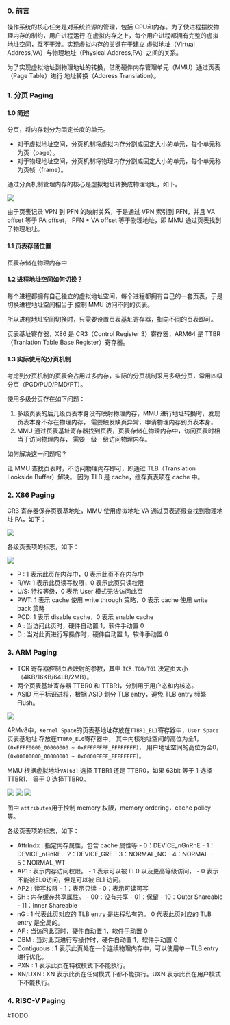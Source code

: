 ### 0. 前言

操作系统的核心任务是对系统资源的管理，包括 CPU和内存。为了使进程摆脱物理内存的制约，用户进程运行
在虚拟内存之上，每个用户进程都拥有完整的虚拟地址空间，互不干涉。实现虚拟内存的关键在于建立
虚拟地址（Virtual Address,VA）与物理地址（Physical Address,PA）之间的关系。

为了实现虚拟地址到物理地址的转换，借助硬件内存管理单元（MMU）通过页表（Page Table）进行
地址转换（Address Translation）。

### 1. 分页 Paging
#### 1.0 简述

分页，将内存划分为固定长度的单元。

* 对于虚拟地址空间，分页机制将虚拟内存分割成固定大小的单元，每个单元称为页（page）。
* 对于物理地址空间，分页机制将物理内存分割成固定大小的单元，每个单元称为页帧（frame）。

通过分页机制管理内存的核心是虚拟地址转换成物理地址，如下。

![](https://ask.qcloudimg.com/http-save/yehe-10025783/206ddd05a6f16793ba636406ff8ed7aa.jpg)

由于页表记录 VPN 到 PFN 的映射关系，于是通过 VPN 索引到 PFN，并且 VA offset 等于 PA offset，
PFN + VA offset 等于物理地址，即 MMU 通过页表找到了物理地址。

#### 1.1 页表存储位置

页表存储在物理内存中

#### 1.2 进程地址空间如何切换？

每个进程都拥有自己独立的虚拟地址空间，每个进程都拥有自己的一套页表，于是切换进程地址空间相当于
控制 MMU 访问不同的页表。

所以进程地址空间切换时，只需要设置页表基址寄存器，指向不同的页表即可。

页表基址寄存器，X86 是 CR3（Control Register 3）寄存器，ARM64 是 TTBR
（Tranlation Table Base Register）寄存器。

#### 1.3 实际使用的分页机制

考虑到分页机制的页表会占用过多内存，实际的分页机制采用多级分页，常用四级分页（PGD/PUD/PMD/PT）。

使用多级分页存在如下问题：

1. 多级页表的后几级页表本身没有映射物理内存，MMU 进行地址转换时，发现页表本身不存在物理内存，
   需要触发缺页异常，申请物理内存到页表本身。
2. MMU 通过页表基址寄存器找到页表，页表存储在物理内存中，访问页表时相当于访问物理内存，
   需要一级一级访问物理内存。

如何解决这一问题呢？

让 MMU 查找页表时，不访问物理内存即可，即通过 TLB（Translation Lookside Buffer）解决。
因为 TLB 是 cache，缓存页表项在 cache 中。

### 2. X86 Paging

CR3 寄存器保存页表基地址，MMU 使用虚拟地址 VA 通过页表逐级查找到物理地址 PA，如下：

![](./picture/20241122132742.png)

各级页表项的标志，如下：

![](./picture/20241123102713.png)

* P  : 1 表示此页在内存中，0 表示此页不在内存中
* R/W: 1 表示此页读写权限，0 表示此页只读权限
* U/S: 特权等级，0 表示 User 模式无法访问此页
* PWT: 1 表示 cache 使用 write through 策略，0 表示 cache 使用 write back 策略
* PCD: 1 表示 disable cache，0 表示 enable cache
* A  : 当访问此页时，硬件自动置 1，软件手动置 0
* D  : 当对此页进行写操作时，硬件自动置 1，软件手动置 0

### 3. ARM Paging

* TCR 寄存器控制页表映射的参数，其中 `TCR.TG0/TG1` 决定页大小（4KB/16KB/64LB/2MB）。
* 两个页表基址寄存器 TTBR0 和 TTBR1，分别用于用户态和内核态。
* ASID 用于标识进程，根据 ASID 划分 TLB entry，避免 TLB entry 频繁 Flush。

![](./picture/20241122132032.png)

ARMv8中，`Kernel Space`的页表基地址存放在`TTBR1_EL1`寄存器中，`User Space` 页表基地址
存放在`TTBR0_EL0`寄存器中，
其中内核地址空间的高位为全1，`(0xFFFF0000_00000000 ~ 0xFFFFFFFF_FFFFFFFF)`，
用户地址空间的高位为全0，`(0x00000000_00000000 ~ 0x0000FFFF_FFFFFFFF)`。

MMU 根据虚拟地址`VA[63]` 选择 TTBR1 还是 TTBR0，如果 63bit 等于 1 选择 TTBR1，
等于 0 选择TTBR0。

![](./picture/20241122132628.png)
![](./picture/20241122132632.png)
![](./picture/20241123100833.png)

图中 `attributes`用于控制 memory 权限，memory ordering，cache policy 等。

各级页表项的标志，如下：

* AttrIndx   : 指定内存属性，包含 cache 属性等
                        - 0：DEVICE_nGnRnE
                        - 1：DEVICE_nGnRE
                        - 2：DEVICE_GRE
                        - 3：NORMAL_NC
                        - 4：NORMAL
                        - 5：NORMAL_WT
* AP1        : 表示内存访问权限。
                        - 1 表示可以被 EL0 以及更高等级访问，
                        - 0 表示不能被EL0访问，但是可以被 EL1 访问。
* AP2        : 读写权限
                        - 1：表示只读
                        - 0：表示可读可写
* SH         : 内存缓存共享属性。
                        - 00：没有共享
                        - 01：保留
                        - 10：Outer Shareable
                        - 11：Inner Shareable
* nG         : 1 代表此页对应的 TLB entry 是进程私有的。
               0 代表此页对应的 TLB entry 是全局的。
* AF         : 当访问此页时，硬件自动置 1，软件手动置 0
* DBM        : 当对此页进行写操作时，硬件自动置 1，软件手动置 0
* Contiguous : 1 表示此页处在一个连续物理内存中，可以使用单一TLB entry 进行优化。
* PXN        : 1 表示此页在特权模式下不能执行。
* XN/UXN     : XN 表示此页在任何模式下都不能执行。UXN 表示此页在用户模式下不能执行。

### 4. RISC-V Paging

#TODO
